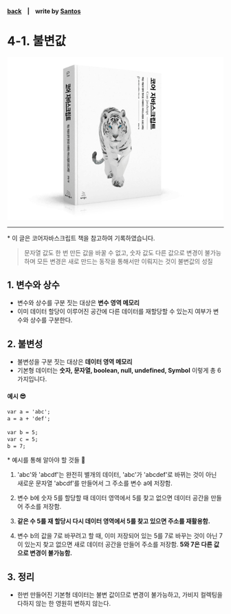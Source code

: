 <p>

#### [back](../../../README.md) &nbsp;&nbsp; | &nbsp;&nbsp; write by [Santos](https://github.com/SangchoKim)

</p>

# 4-1. 불변값

<p align="center">
    <img src="../../../image/main.png">
</p>

---
<p> * 이 글은 코어자바스크립트 책을 참고하여 기록하였습니다. </p>

> 문자열 값도 한 번 만든 값을 바꿀 수 없고, 숫자 값도 다른 값으로 변경이 불가능하며 모든 변경은 새로 만드는 동작을 통해서만 이뤄지는 것이 불변값의 성질

## 1. 변수와 상수
- 변수와 상수를 구분 짓는 대상은 <strong>변수 영역 메모리</strong>
- 이미 데이터 할당이 이루어진 공간에 다른 데이터를 재할당할 수 있는지 여부가 변수와 상수를 구분한다.


## 2. 불변성
- 불변성을 구분 짓는 대상은 <strong>데이터 영역 메모리</strong>
- 기본형 데이터는 <strong>숫자, 문자열, boolean, null, undefined, Symbol</strong> 이렇게 총 6가지입니다.

#### 예시 😎

```
var a = 'abc';
a = a + 'def';

var b = 5;
var c = 5;
b = 7;
```

<p> * 예시를 통해 알아야 할 것들 🤔 </p>
 
 1. 'abc'와  'abcdf'는 완전히 별개의 데이터, 'abc'가 'abcdef'로 바뀌는 것이 아닌 새로운 문자열 'abcdf'를 만들어서 그 주소를 변수 a에 저장함.
 2. 변수 b에 숫자 5를 할당할 때 데이터 영역에서 5를 찾고 없으면 데이터 공간을 만들어 주소를 저장함.
 3. <strong> 같은 수 5를 재 할당시 다시 데이터 영역에서 5를 찾고 있으면 주소를 재활용함.</strong>

 4. 변수 b의 값을 7로 바꾸려고 할 때, 이미 저장되어 있는 5를 7로 바꾸는 것이 아닌 7이 있는지 찾고 없으면 새로 데이터 공간을 만들어 주소를 저장함. <strong> 5와 7은 다른 값으로 변경이 불가능함.</strong>

 ## 3. 정리
  
  - 한번 만들어진 기본형 데이터는 불변 값이므로 변경이 불가능하고, 가비지 컬렉팅을 다하지 않는 한 영원히 변하지 않는다.

